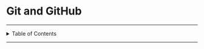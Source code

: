 # Git and GitHub

---

<details markdown="1">
  <summary>Table of Contents</summary>



</details>

---
